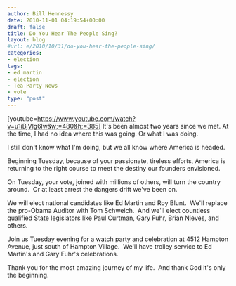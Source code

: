 ```yaml
---
author: Bill Hennessy
date: 2010-11-01 04:19:54+00:00
draft: false
title: Do You Hear The People Sing?
layout: blog
#url: e/2010/10/31/do-you-hear-the-people-sing/
categories:
- election
tags:
- ed martin
- election
- Tea Party News
- vote
type: "post"
---
```


[youtube=https://www.youtube.com/watch?v=u1iBjVlg6lw&w;=480&h;=385]
It's been almost two years since we met. At the time, I had no idea where this was going. Or what I was doing.

I still don't know what I'm doing, but we all know where America is headed.

Beginning Tuesday, because of your passionate, tireless efforts, America is returning to the right course to meet the destiny our founders envisioned.

On Tuesday, your vote, joined with millions of others, will turn the country around.  Or at least arrest the dangers drift we've been on.

We will elect national candidates like Ed Martin and Roy Blunt.  We'll replace the pro-Obama Auditor with Tom Schweich.  And we'll elect countless qualified State legislators like Paul Curtman, Gary Fuhr, Brian Nieves, and others.

Join us Tuesday evening for a watch party and celebration at 4512 Hampton Avenue, just south of Hampton Village.  We'll have trolley service to Ed Martin's and Gary Fuhr's celebrations.

Thank you for the most amazing journey of my life.  And thank God it's only the beginning.
